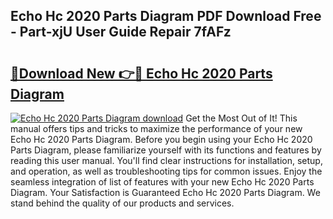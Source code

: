 ## Echo Hc 2020 Parts Diagram PDF Download Free - Part-xjU User Guide Repair 7fAFz

# <h2><a href="http://dfok84b.blite.top/?on=Echo+Hc+2020+Parts+Diagram">🔗Download New 👉🔴 Echo Hc 2020 Parts Diagram</a></h2>

[![Echo Hc 2020 Parts Diagram download](https://i.imgur.com/lujVjoI.png)](http://dfok84b.blite.top/?on=Echo+Hc+2020+Parts+Diagram)
Get the Most Out of It! This manual offers tips and tricks to maximize the performance of your new Echo Hc 2020 Parts Diagram. Before you begin using your Echo Hc 2020 Parts Diagram, please familiarize yourself with its functions and features by reading this user manual. You'll find clear instructions for installation, setup, and operation, as well as troubleshooting tips for common issues. Enjoy the seamless integration of list of features with your new Echo Hc 2020 Parts Diagram. Your Satisfaction is Guaranteed Echo Hc 2020 Parts Diagram. We stand behind the quality of our products and services.
